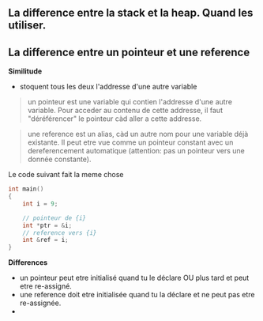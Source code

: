 
## La difference entre la stack et la heap. Quand les utiliser.

## La difference entre un pointeur et une reference

**Similitude**
- stoquent tous les deux l'addresse d'une autre variable

> un pointeur est une variable qui contien l'addresse d'une autre variable. Pour acceder au contenu de cette addresse, il faut "déréférencer" le pointeur càd aller a cette addresse. 

> une reference est un alias, càd un autre nom pour une variable déjà existante. Il peut etre vue comme un pointeur constant avec un dereferencement automatique (attention: pas un pointeur vers une donnée constante). 

Le code suivant fait la meme chose
```cpp
int main()
{
    int i = 9;

    // pointeur de {i}
    int *ptr = &i;
    // reference vers {i}
    int &ref = i;
}
```

**Differences**
- un pointeur peut etre initialisé quand tu le déclare OU plus tard et peut etre re-assigné. 
- une reference doit etre initialisée quand tu la déclare et ne peut pas etre re-assignée.
-
